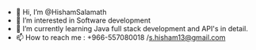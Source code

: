- 👋 Hi, I’m @HishamSalamath
- 👀 I’m interested in Software development
- 🌱 I’m currently learning Java full stack development and API's in detail.
- 📫 How to reach me : +966-557080018 /s.hisham13@gmail.com

<!---
HishamSalamath/HishamSalamath is a ✨ special ✨ repository because its `README.md` (this file) appears on your GitHub profile.
You can click the Preview link to take a look at your changes.
--->
